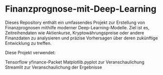 # Finanzprognose-mit-Deep-Learning
Dieses Repository enthält ein umfassendes Projekt zur Erstellung von Finanzprognosen mithilfe moderner Deep-Learning-Modelle. Ziel ist es, Zeitreihendaten wie Aktienkurse, Kryptowährungspreise oder andere Finanzdaten zu analysieren und präzise Vorhersagen über deren zukünftige Entwicklung zu treffen.

Diese Projekt verwendet: 

Tensorflow
yfinance-Packet
Matplotlib.pyplot zur Veranschaulichung
Streamlit zur Veranschaulichung der Ergebnisse
